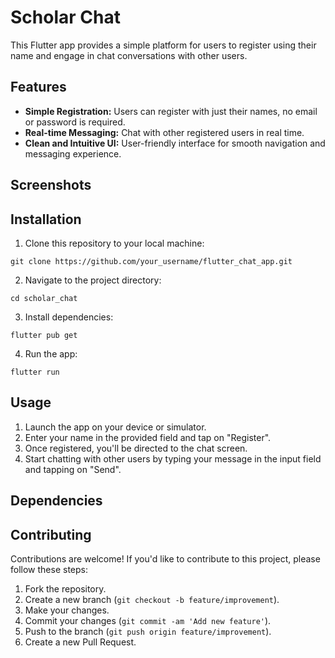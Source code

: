 # Scholar Chat

This Flutter app provides a simple platform for users to register using their name and engage in chat conversations with other users.

## Features

- **Simple Registration:** Users can register with just their names, no email or password is required.
- **Real-time Messaging:** Chat with other registered users in real time.
- **Clean and Intuitive UI:** User-friendly interface for smooth navigation and messaging experience.

## Screenshots



## Installation

1. Clone this repository to your local machine:

```
git clone https://github.com/your_username/flutter_chat_app.git
```

2. Navigate to the project directory:

```
cd scholar_chat
```

3. Install dependencies:

```
flutter pub get
```

4. Run the app:

```
flutter run
```

## Usage

1. Launch the app on your device or simulator.
2. Enter your name in the provided field and tap on "Register".
3. Once registered, you'll be directed to the chat screen.
4. Start chatting with other users by typing your message in the input field and tapping on "Send".

## Dependencies


## Contributing

Contributions are welcome! If you'd like to contribute to this project, please follow these steps:

1. Fork the repository.
2. Create a new branch (`git checkout -b feature/improvement`).
3. Make your changes.
4. Commit your changes (`git commit -am 'Add new feature'`).
5. Push to the branch (`git push origin feature/improvement`).
6. Create a new Pull Request.


